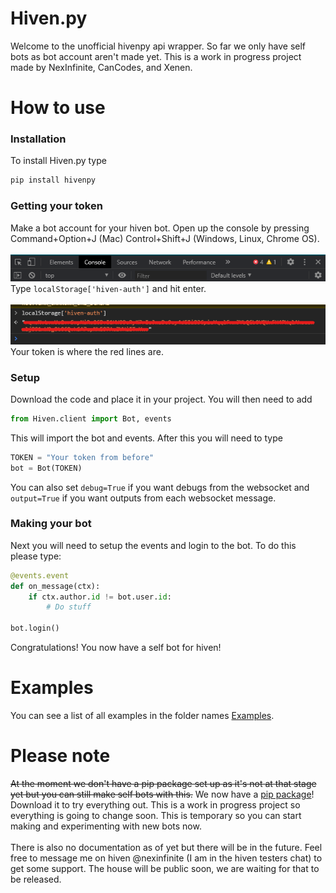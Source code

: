 # Hiven.py
Welcome to the unofficial hivenpy api wrapper. So far we only have self bots as bot account aren't made yet. 
This is a work in progress project made by NexInfinite, CanCodes, and Xenen.

# How to use

### Installation
To install Hiven.py type 
```python
pip install hivenpy
```

### Getting your token
Make a bot account for your hiven bot. Open up the console by pressing Command+Option+J (Mac) Control+Shift+J (Windows, Linux, Chrome OS).
<br><br>
![Image not found](https://github.com/NexInfinite/hivenpy/blob/master/Images/console.png?raw=true)
<br>Type `localStorage['hiven-auth']` and hit enter.
<br><br>
![Image not found](https://github.com/NexInfinite/hivenpy/blob/master/Images/Local%20Storage.png?raw=true)
<br>Your token is where the red lines are.


### Setup
Download the code and place it in your project. You will then need to add 
```python
from Hiven.client import Bot, events
```
This will import the bot and events. After this you will need to type
```python
TOKEN = "Your token from before"
bot = Bot(TOKEN)
```
You can also set `debug=True` if you want debugs from the websocket and `output=True` if you want outputs 
from each websocket message.

### Making your bot
Next you will need to setup the events and login to the bot. To do this please type:
```python
@events.event
def on_message(ctx):
    if ctx.author.id != bot.user.id:  
        # Do stuff

bot.login()
```
Congratulations! You now have a self bot for hiven! 

# Examples
You can see a list of all examples in the folder names [Examples](https://github.com/NexInfinite/hivenpy/tree/master/Examples).

# Please note
~~At the moment we don't have a pip package set up as it's not at that stage yet but you can still make 
self bots with this.~~ We now have a [pip package](https://pypi.org/project/hivenpy/)! Download it to try everything out.
This is a work in progress project so everything is going to change soon. This is temporary so you can start making
and experimenting with new bots now.
<br><br>
There is also no documentation as of yet but there will be in the future. Feel free to message me on hiven
@nexinfinite (I am in the hiven testers chat) to get some support. The house will be public soon, we are 
waiting for that to be released.
